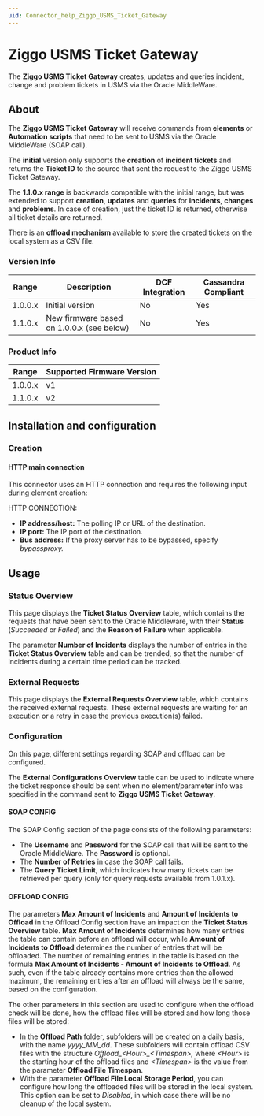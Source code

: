 ```yaml
---
uid: Connector_help_Ziggo_USMS_Ticket_Gateway
---
```


# Ziggo USMS Ticket Gateway

The **Ziggo USMS Ticket Gateway** creates, updates and queries incident, change and problem tickets in USMS via the Oracle MiddleWare.

## About

The **Ziggo USMS Ticket Gateway** will receive commands from **elements** or **Automation scripts** that need to be sent to USMS via the Oracle MiddleWare (SOAP call).

The **initial** version only supports the **creation** of **incident tickets** and returns the **Ticket ID** to the source that sent the request to the Ziggo USMS Ticket Gateway.

The **1.1.0.x range** is backwards compatible with the initial range, but was extended to support **creation**, **updates** and **queries** for **incidents**, **changes** and **problems**. In case of creation, just the ticket ID is returned, otherwise all ticket details are returned.

There is an **offload mechanism** available to store the created tickets on the local system as a CSV file.

### Version Info

| **Range** | **Description**                           | **DCF Integration** | **Cassandra Compliant** |
|------------------|-------------------------------------------|---------------------|-------------------------|
| 1.0.0.x          | Initial version                           | No                  | Yes                     |
| 1.1.0.x          | New firmware based on 1.0.0.x (see below) | No                  | Yes                     |

### Product Info

| Range | Supported Firmware Version |
|------------------|-----------------------------|
| 1.0.0.x          | v1                          |
| 1.1.0.x          | v2                          |

## Installation and configuration

### Creation

#### HTTP main connection

This connector uses an HTTP connection and requires the following input during element creation:

HTTP CONNECTION:

- **IP address/host:** The polling IP or URL of the destination.
- **IP port:** The IP port of the destination.
- **Bus address:** If the proxy server has to be bypassed, specify *bypassproxy.*

## Usage

### Status Overview

This page displays the **Ticket Status Overview** table, which contains the requests that have been sent to the Oracle Middleware, with their **Status** (*Succeeded* or *Failed*) and the **Reason of Failure** when applicable.

The parameter **Number of Incidents** displays the number of entries in the **Ticket Status Overview** table and can be trended, so that the number of incidents during a certain time period can be tracked.

### External Requests

This page displays the **External Requests Overview** table, which contains the received external requests. These external requests are waiting for an execution or a retry in case the previous execution(s) failed.

### Configuration

On this page, different settings regarding SOAP and offload can be configured.

The **External Configurations Overview** table can be used to indicate where the ticket response should be sent when no element/parameter info was specified in the command sent to **Ziggo USMS Ticket Gateway**.

#### SOAP CONFIG

The SOAP Config section of the page consists of the following parameters:

- The **Username** and **Password** for the SOAP call that will be sent to the Oracle MiddleWare. The **Password** is optional.
- The **Number of Retries** in case the SOAP call fails.
- The **Query Ticket Limit**, which indicates how many tickets can be retrieved per query (only for query requests available from 1.0.1.x).

#### OFFLOAD CONFIG

The parameters **Max Amount of Incidents** and **Amount of Incidents to Offload** in the Offload Config section have an impact on the **Ticket Status Overview** table. **Max Amount of Incidents** determines how many entries the table can contain before an offload will occur, while **Amount of Incidents to Offload** determines the number of entries that will be offloaded. The number of remaining entries in the table is based on the formula **Max Amount of Incidents - Amount of Incidents to Offload**. As such, even if the table already contains more entries than the allowed maximum, the remaining entries after an offload will always be the same, based on the configuration.

The other parameters in this section are used to configure when the offload check will be done, how the offload files will be stored and how long those files will be stored:

- In the **Offload Path** folder, subfolders will be created on a daily basis, with the name *yyyy_MM_dd*. These subfolders will contain offload CSV files with the structure *Offload\_\<Hour\>\_\<Timespan\>,* where *\<Hour\>* is the starting hour of the offload files and *\<Timespan\>* is the value from the parameter **Offload File Timespan**.
- With the parameter **Offload File Local Storage Period**, you can configure how long the offloaded files will be stored in the local system. This option can be set to *Disabled*, in which case there will be no cleanup of the local system.
